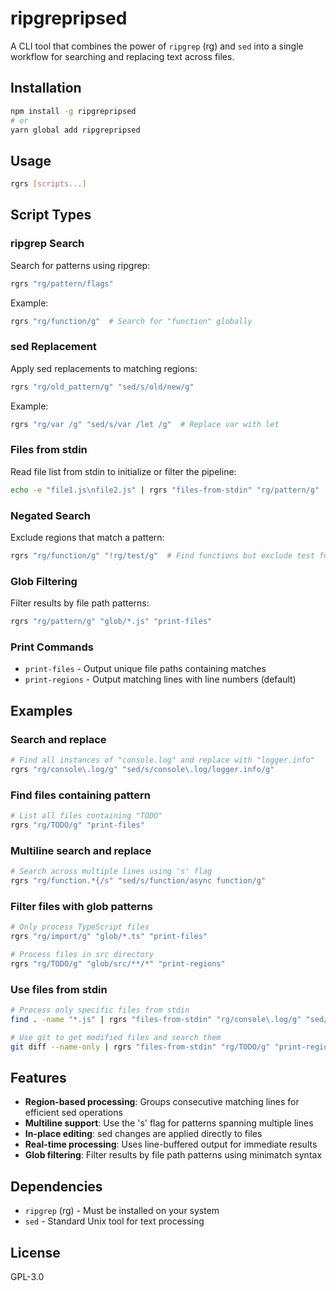 # ripgrepripsed

A CLI tool that combines the power of `ripgrep` (rg) and `sed` into a single workflow for searching and replacing text across files.

## Installation

```bash
npm install -g ripgrepripsed
# or
yarn global add ripgrepripsed
```

## Usage

```bash
rgrs [scripts...]
```

## Script Types

### ripgrep Search
Search for patterns using ripgrep:
```bash
rgrs "rg/pattern/flags"
```

Example:
```bash
rgrs "rg/function/g"  # Search for "function" globally
```

### sed Replacement
Apply sed replacements to matching regions:
```bash
rgrs "rg/old_pattern/g" "sed/s/old/new/g"
```

Example:
```bash
rgrs "rg/var /g" "sed/s/var /let /g"  # Replace var with let
```

### Files from stdin
Read file list from stdin to initialize or filter the pipeline:
```bash
echo -e "file1.js\nfile2.js" | rgrs "files-from-stdin" "rg/pattern/g"
```

### Negated Search
Exclude regions that match a pattern:
```bash
rgrs "rg/function/g" "!rg/test/g"  # Find functions but exclude test functions
```

### Glob Filtering
Filter results by file path patterns:
```bash
rgrs "rg/pattern/g" "glob/*.js" "print-files"
```

### Print Commands
- `print-files` - Output unique file paths containing matches
- `print-regions` - Output matching lines with line numbers (default)

## Examples

### Search and replace
```bash
# Find all instances of "console.log" and replace with "logger.info"
rgrs "rg/console\.log/g" "sed/s/console\.log/logger.info/g"
```

### Find files containing pattern
```bash
# List all files containing "TODO"
rgrs "rg/TODO/g" "print-files"
```

### Multiline search and replace
```bash
# Search across multiple lines using 's' flag
rgrs "rg/function.*{/s" "sed/s/function/async function/g"
```

### Filter files with glob patterns
```bash
# Only process TypeScript files
rgrs "rg/import/g" "glob/*.ts" "print-files"

# Process files in src directory
rgrs "rg/TODO/g" "glob/src/**/*" "print-regions"
```

### Use files from stdin
```bash
# Process only specific files from stdin
find . -name "*.js" | rgrs "files-from-stdin" "rg/console\.log/g" "sed/s/console\.log/logger.info/g"

# Use git to get modified files and search them
git diff --name-only | rgrs "files-from-stdin" "rg/TODO/g" "print-regions"
```

## Features

- **Region-based processing**: Groups consecutive matching lines for efficient sed operations
- **Multiline support**: Use the 's' flag for patterns spanning multiple lines
- **In-place editing**: sed changes are applied directly to files
- **Real-time processing**: Uses line-buffered output for immediate results
- **Glob filtering**: Filter results by file path patterns using minimatch syntax

## Dependencies

- `ripgrep` (rg) - Must be installed on your system
- `sed` - Standard Unix tool for text processing

## License

GPL-3.0